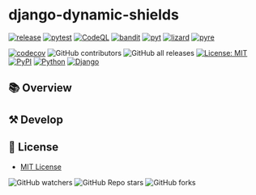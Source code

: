 # django-dynamic-shields

[![release](https://github.com/Uno-Takashi/django-dynamic-shields/actions/workflows/release.yml/badge.svg?branch=main)](https://github.com/Uno-Takashi/django-dynamic-shields/actions/workflows/release.yml)
[![pytest](https://github.com/Uno-Takashi/django-dynamic-shields/actions/workflows/pytest.yml/badge.svg?branch=main&event=push)](https://github.com/Uno-Takashi/django-dynamic-shields/actions/workflows/pytest.yml)
[![CodeQL](https://github.com/Uno-Takashi/django-dynamic-shields/actions/workflows/codeql-analysis.yml/badge.svg?branch=main&event=push)](https://github.com/Uno-Takashi/django-dynamic-shields/actions/workflows/codeql-analysis.yml)
[![bandit](https://github.com/Uno-Takashi/django-dynamic-shields/actions/workflows/bandit.yml/badge.svg?branch=main&event=push)](https://github.com/Uno-Takashi/django-dynamic-shields/actions/workflows/bandit.yml)
[![pyt](https://github.com/Uno-Takashi/django-dynamic-shields/actions/workflows/pyt.yml/badge.svg?branch=main&event=push)](https://github.com/Uno-Takashi/django-dynamic-shields/actions/workflows/pyt.yml)
[![lizard](https://github.com/Uno-Takashi/django-dynamic-shields/actions/workflows/lizard.yml/badge.svg?branch=main&event=push)](https://github.com/Uno-Takashi/django-dynamic-shields/actions/workflows/lizard.yml)
[![pyre](https://github.com/Uno-Takashi/django-dynamic-shields/actions/workflows/pyre.yml/badge.svg?branch=main&event=push)](https://github.com/Uno-Takashi/django-dynamic-shields/actions/workflows/pyre.yml)

[![codecov](https://codecov.io/gh/Uno-Takashi/django-dynamic-shields/branch/main/graph/badge.svg?token=3CWnrX8w7n)](https://codecov.io/gh/Uno-Takashi/django-dynamic-shields)
![GitHub contributors](https://img.shields.io/github/contributors/Uno-Takashi/django-dynamic-shields?color=g)
![GitHub all releases](https://img.shields.io/github/downloads/Uno-Takashi/django-dynamic-shields/total)
[![License: MIT](https://img.shields.io/badge/License-MIT-yellow.svg)](https://github.com/Uno-Takashi/django-dynamic-shields/blob/main/LICENSE)
[![PyPI](https://img.shields.io/pypi/v/django-dynamic-shields)](https://pypi.org/project/django-dynamic-shields/)
[![Python](https://img.shields.io/badge/-Python-F9DC3E.svg?logo=python&style=flat)](https://www.python.org/)
[![Django](https://img.shields.io/badge/-Django-092E20.svg?logo=django&style=flat)](https://www.djangoproject.com/)

## 📚 Overview

## ⚒️ Develop

## 📝 License

- [MIT License](https://github.com/Uno-Takashi/django-dynamic-shields/blob/main/LICENSE)

![GitHub watchers](https://img.shields.io/github/watchers/Uno-Takashi/django-dynamic-shields?style=social)
![GitHub Repo stars](https://img.shields.io/github/stars/Uno-Takashi/django-dynamic-shields?style=social)
![GitHub forks](https://img.shields.io/github/forks/Uno-Takashi/django-dynamic-shields?style=social)
